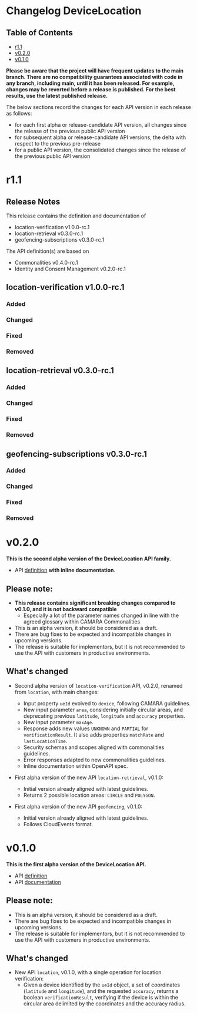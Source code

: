# Changelog DeviceLocation

## Table of Contents

- [r1.1](#r11)
- [v0.2.0](#v020)
- [v0.1.0](#v010)

**Please be aware that the project will have frequent updates to the main branch. There are no compatibility guarantees associated with code in any branch, including main, until it has been released. For example, changes may be reverted before a release is published. For the best results, use the latest published release.**

The below sections record the changes for each API version in each release as follows:

* for each first alpha or release-candidate API version, all changes since the release of the previous public API version
* for subsequent alpha or release-candidate API versions, the delta with respect to the previous pre-release
* for a public API version, the consolidated changes since the release of the previous public API version

# r1.1

## Release Notes

This release contains the definition and documentation of
* location-verification v1.0.0-rc.1
* location-retrieval v0.3.0-rc.1
* geofencing-subscriptions v0.3.0-rc.1

The API definition(s) are based on
* Commonalities v0.4.0-rc.1
* Identity and Consent Management v0.2.0-rc.1

## location-verification v1.0.0-rc.1

### Added

### Changed

### Fixed

### Removed


## location-retrieval v0.3.0-rc.1

### Added

### Changed

### Fixed

### Removed

## geofencing-subscriptions v0.3.0-rc.1

### Added

### Changed

### Fixed

### Removed

# v0.2.0

**This is the second alpha version of the DeviceLocation API family.**

- API [definition](https://github.com/camaraproject/DeviceLocation/tree/release-v0.2.0/code/API_definitions) **with inline documentation**.

## Please note:

- **This release contains significant breaking changes compared to v0.1.0, and it is not backward compatible**
  - Especially a lot of the parameter names changed in line with the agreed glossary within CAMARA Commonalities
- This is an alpha version, it should be considered as a draft.
- There are bug fixes to be expected and incompatible changes in upcoming versions. 
- The release is suitable for implementors, but it is not recommended to use the API with customers in productive environments.


## What's changed

* Second alpha version of `location-verification` API, v0.2.0, renamed from `location`, with main changes:

    - Input property `ueId` evolved to `device`, following CAMARA guidelines.
    - New input parameter `area`, considering initially circular areas, and deprecating previous `latitude`, `longitude` and `accuracy` properties.
    - New input parameter `maxAge`.
    - Response adds new values `UNKNOWN` and `PARTIAL` for `verificationResult`. It also adds properties `matchRate` and `lastLocationTime`.
    - Security schemas and scopes aligned with commonalities guidelines.
    - Error responses adapted to new commonalities guidelines.
    - Inline documentation within OpenAPI spec. 

* First alpha version of the new API `location-retrieval`, v0.1.0:

    - Initial version already aligned with latest guidelines.
    - Returns 2 possible location areas: `CIRCLE` and `POLYGON`.

* First alpha version of the new API `geofencing`, v0.1.0:

    - Initial version already aligned with latest guidelines.
    - Follows CloudEvents format.

# v0.1.0

**This is the first alpha version of the DeviceLocation API.** 

- API [definition](https://github.com/camaraproject/DeviceLocation/tree/release-v0.1.0/code/API_definitions)
- API [documentation](https://github.com/camaraproject/DeviceLocation/tree/release-v0.1.0/documentation/API_documentation)

## Please note:

- This is an alpha version, it should be considered as a draft.
- There are bug fixes to be expected and incompatible changes in upcoming versions. 
- The release is suitable for implementors, but it is not recommended to use the API with customers in productive environments.

## What's changed

* New API `location`, v0.1.0, with a single operation for location verification:
    - Given a device identified by the `ueId` object, a set of coordinates (`latitude` and `longitude`), and the requested `accuracy`, returns a boolean `verificationResult`, verifying if the device is within the circular area delimited by the coordinates and the accuracy radius.  

